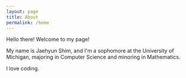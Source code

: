 ```yaml
---
layout: page
title: About
permalink: /home
---
```


Hello there! Welcome to my page!

My name is Jaehyun Shim, and I'm a sophomore at the University of Michigan, majoring in Computer Science and minoring in Mathematics.

I love coding.